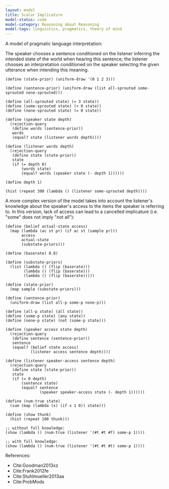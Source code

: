 ```yaml
---
layout: model
title: Scalar Implicature
model-status: code
model-category: Reasoning about Reasoning
model-tags: linguistics, pragmatics, theory of mind
---
```


A model of pragmatic language interpretation: 

The speaker chooses a sentence conditioned on the listener inferring the intended state of the world when hearing this sentence; the listener chooses an interpretation conditioned on the speaker selecting the given utterance when intending this meaning.

    (define (state-prior) (uniform-draw '(0 1 2 3)))
    
    (define (sentence-prior) (uniform-draw (list all-sprouted some-sprouted none-sprouted)))
    
    (define (all-sprouted state) (= 3 state))
    (define (some-sprouted state) (< 0 state))
    (define (none-sprouted state) (= 0 state))
    
    (define (speaker state depth)
      (rejection-query
       (define words (sentence-prior))
       words
       (equal? state (listener words depth))))
    
    (define (listener words depth)
      (rejection-query
       (define state (state-prior))
       state
       (if (= depth 0)
           (words state)
           (equal? words (speaker state (- depth 1))))))
    
    (define depth 1)
    
    (hist (repeat 300 (lambda () (listener some-sprouted depth))))

A more complex version of the model takes into account the listener's knowledge about the speaker's access to the items the speaker is referring to. In this version, lack of access can lead to a cancelled implicature (i.e. "some" does not imply "not all"):

    (define (belief actual-state access)
      (map (lambda (ac st pr) (if ac st (sample pr)))
           access
           actual-state
           (substate-priors)))
    
    (define (baserate) 0.8)
    
    (define (substate-priors)
      (list (lambda () (flip (baserate)))
            (lambda () (flip (baserate)))
            (lambda () (flip (baserate)))))
    
    (define (state-prior)
      (map sample (substate-priors)))
    
    (define (sentence-prior)
      (uniform-draw (list all-p some-p none-p)))
    
    (define (all-p state) (all state))
    (define (some-p state) (any state))
    (define (none-p state) (not (some-p state)))
    
    (define (speaker access state depth)
      (rejection-query
       (define sentence (sentence-prior))
       sentence
       (equal? (belief state access)
               (listener access sentence depth))))
    
    (define (listener speaker-access sentence depth)
      (rejection-query
       (define state (state-prior))
       state
       (if (= 0 depth)
           (sentence state)
           (equal? sentence
                   (speaker speaker-access state (- depth 1))))))
    
    (define (num-true state)
      (sum (map (lambda (x) (if x 1 0)) state)))
    
    (define (show thunk)
      (hist (repeat 100 thunk)))
    
    ;; without full knowledge:
    (show (lambda () (num-true (listener '(#t #t #f) some-p 1))))
    
    ;; with full knowledge:
    (show (lambda () (num-true (listener '(#t #t #t) some-p 1))))

References:

- Cite:Goodman2013xz
- Cite:Frank2012fe
- Cite:Stuhlmueller2013aa
- Cite:ProbMods
